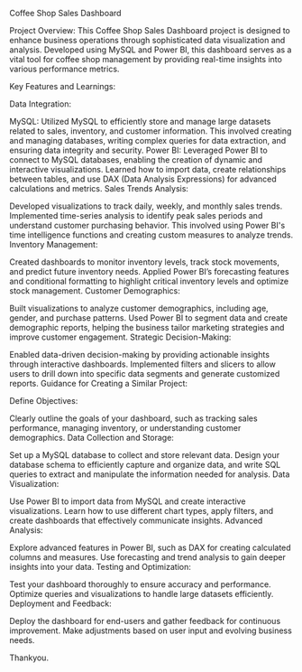 Coffee Shop Sales Dashboard

Project Overview:
This Coffee Shop Sales Dashboard project is designed to enhance business operations through sophisticated data visualization and analysis. Developed using MySQL and Power BI, this dashboard serves as a vital tool for coffee shop management by providing real-time insights into various performance metrics.

Key Features and Learnings:

Data Integration:

MySQL: Utilized MySQL to efficiently store and manage large datasets related to sales, inventory, and customer information. This involved creating and managing databases, writing complex queries for data extraction, and ensuring data integrity and security.
Power BI: Leveraged Power BI to connect to MySQL databases, enabling the creation of dynamic and interactive visualizations. Learned how to import data, create relationships between tables, and use DAX (Data Analysis Expressions) for advanced calculations and metrics.
Sales Trends Analysis:

Developed visualizations to track daily, weekly, and monthly sales trends. Implemented time-series analysis to identify peak sales periods and understand customer purchasing behavior. This involved using Power BI's time intelligence functions and creating custom measures to analyze trends.
Inventory Management:

Created dashboards to monitor inventory levels, track stock movements, and predict future inventory needs. Applied Power BI’s forecasting features and conditional formatting to highlight critical inventory levels and optimize stock management.
Customer Demographics:

Built visualizations to analyze customer demographics, including age, gender, and purchase patterns. Used Power BI to segment data and create demographic reports, helping the business tailor marketing strategies and improve customer engagement.
Strategic Decision-Making:

Enabled data-driven decision-making by providing actionable insights through interactive dashboards. Implemented filters and slicers to allow users to drill down into specific data segments and generate customized reports.
Guidance for Creating a Similar Project:

Define Objectives:

Clearly outline the goals of your dashboard, such as tracking sales performance, managing inventory, or understanding customer demographics.
Data Collection and Storage:

Set up a MySQL database to collect and store relevant data. Design your database schema to efficiently capture and organize data, and write SQL queries to extract and manipulate the information needed for analysis.
Data Visualization:

Use Power BI to import data from MySQL and create interactive visualizations. Learn how to use different chart types, apply filters, and create dashboards that effectively communicate insights.
Advanced Analysis:

Explore advanced features in Power BI, such as DAX for creating calculated columns and measures. Use forecasting and trend analysis to gain deeper insights into your data.
Testing and Optimization:

Test your dashboard thoroughly to ensure accuracy and performance. Optimize queries and visualizations to handle large datasets efficiently.
Deployment and Feedback:

Deploy the dashboard for end-users and gather feedback for continuous improvement. Make adjustments based on user input and evolving business needs.


Thankyou.
